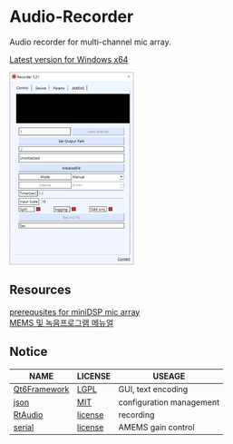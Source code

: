 # Audio-Recorder

Audio recorder for multi-channel mic array.  

[Latest version for Windows x64](https://drive.google.com/file/d/1Y4RpUYlp_b_RwfSBZGkKZ2jWyXNnGY2B/view?usp=sharing
)      
  
![GUI](doc/Recorder.png)

## Resources
[prerequsites for miniDSP mic array](https://drive.google.com/drive/folders/1Lmk2U6LRkfHrNPbzh9A4GqUlnlBc-9yk?usp=sharing)      
[MEMS 및 녹음프로그램 메뉴얼](https://docs.google.com/document/d/1bU2l6bipMt-IezbR00lmAWUkCuw_twWNZXcia8pNJNI/edit?usp=sharing)  
 
## Notice
|NAME|LICENSE|USEAGE|
|---|---|---|
[Qt6Framework](https://www.qt.io)|[LGPL](https://www.qt.io/terms-conditions/)|GUI, text encoding   
[json](https://github.com/nlohmann/json)|[MIT](https://github.com/nlohmann/json/blob/develop/LICENSE.MIT)| configuration management     
[RtAudio](https://www.music.mcgill.ca/~gary/rtaudio/) |[license](https://www.music.mcgill.ca/~gary/rtaudio/license.html)| recording     
[serial](https://github.com/wjwwood/serial)|[license](https://github.com/wjwwood/serial#license)| AMEMS gain control  
